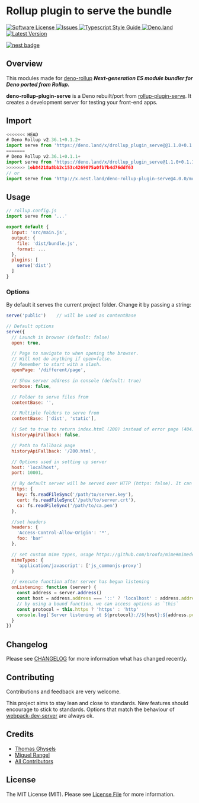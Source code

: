 # Rollup plugin to serve the bundle

<a href="LICENSE">
  <img src="https://img.shields.io/badge/license-MIT-brightgreen.svg" alt="Software License" />
</a>
<a href="https://github.com/thgh/rollup-plugin-serve/issues">
  <img src="https://img.shields.io/github/issues/denyncrawford/deno-rollup-plugin-serve.svg" alt="Issues" />
</a>
<a href="https://github.com/standard/ts-standard/">
  <img src="https://img.shields.io/badge/code%20style-standard-brightgreen.svg" alt="Typescript Style Guide" />
</a>
<a href="https://deno.land/x/deno-rollup-plugin-serve">
  <img src="https://img.shields.io/badge/deno-^1.8.1-informational.svg?style=flat-squar" alt="Deno.land" />
</a>
<a href="https://github.com/denyncrawford/deno-rollup-plugin-serve/releases">
  <img src="https://img.shields.io/github/release/denyncrawford/deno-rollup-plugin-serve.svg" alt="Latest Version" />
</a>

[![nest badge](https://nest.land/badge.svg)](https://nest.land/package/your-module)

## Overview

This modules made for [deno-rollup](https://github.com/cmorten/deno-rollup) ***Next-generation ES module bundler for Deno ported from Rollup.***

**deno-rollup-plugin-serve** is a Deno rebuilt/port from [rollup-plugin-serve](https://www.npmjs.com/package/rollup-plugin-serve). It creates a development server for testing your front-end apps.

## Import
```typescript
<<<<<<< HEAD
# Deno Rollup v2.36.1+0.1.2+
import serve from 'https://deno.land/x/drollup_plugin_serve@@1.1.0+0.1.2/mod.ts'
=======
# Deno Rollup v2.36.1+0.1.1+
import serve from 'https://deno.land/x/drollup_plugin_serve@1.1.0+0.1.1/mod.ts'
>>>>>>> 1eb84218a8bb2c153c4269075a0fb7b4d76ddf63
// or
import serve from 'http://x.nest.land/deno-rollup-plugin-serve@4.0.0/mod.ts'
```

## Usage
```js
// rollup.config.js
import serve from '...'

export default {
  input: 'src/main.js',
  output: {
    file: 'dist/bundle.js',
    format: ...
  },
  plugins: [
    serve('dist')
  ]
}
```

### Options

By default it serves the current project folder. Change it by passing a string:
```js
serve('public')    // will be used as contentBase

// Default options
serve({
  // Launch in browser (default: false)
  open: true,

  // Page to navigate to when opening the browser.
  // Will not do anything if open=false.
  // Remember to start with a slash.
  openPage: '/different/page',

  // Show server address in console (default: true)
  verbose: false,

  // Folder to serve files from
  contentBase: '',

  // Multiple folders to serve from
  contentBase: ['dist', 'static'],

  // Set to true to return index.html (200) instead of error page (404)
  historyApiFallback: false,

  // Path to fallback page
  historyApiFallback: '/200.html',

  // Options used in setting up server
  host: 'localhost',
  port: 10001,

  // By default server will be served over HTTP (https: false). It can optionally be served over HTTPS
  https: {
    key: fs.readFileSync('/path/to/server.key'),
    cert: fs.readFileSync('/path/to/server.crt'),
    ca: fs.readFileSync('/path/to/ca.pem')
  },

  //set headers
  headers: {
    'Access-Control-Allow-Origin': '*',
    foo: 'bar'
  },

  // set custom mime types, usage https://github.com/broofa/mime#mimedefinetypemap-force--false
  mimeTypes: {
    'application/javascript': ['js_commonjs-proxy']
  }

  // execute function after server has begun listening
  onListening: function (server) {
    const address = server.address()
    const host = address.address === '::' ? 'localhost' : address.address
    // by using a bound function, we can access options as `this`
    const protocol = this.https ? 'https' : 'http'
    console.log(`Server listening at ${protocol}://${host}:${address.port}/`)
  }
})
```

## Changelog

Please see [CHANGELOG](CHANGELOG.md) for more information what has changed recently.

## Contributing

Contributions and feedback are very welcome.

This project aims to stay lean and close to standards. New features should encourage to stick to standards. Options that match the behaviour of [webpack-dev-server](https://webpack.js.org/configuration/dev-server/#devserver) are always ok.

## Credits

- [Thomas Ghysels](https://github.com/thgh)
- [Miguel Rangel][link-author-2]
- [All Contributors][link-contributors]

## License

The MIT License (MIT). Please see [License File](LICENSE) for more information.

[link-author]: https://github.com/thgh
[link-author-2]: https://github.com/denyncrawford
[link-contributors]: ../../contributors
[rollup-plugin-serve]: https://www.npmjs.com/package/rollup-plugin-serve
